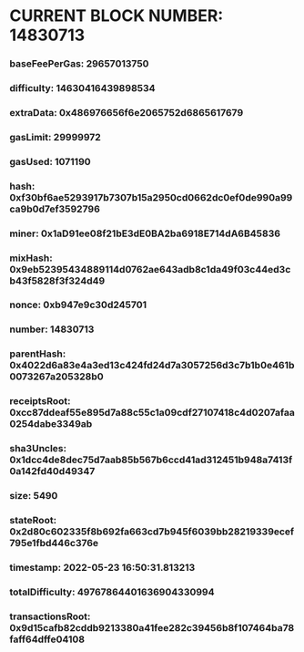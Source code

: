 # CURRENT BLOCK NUMBER: 14830713

### baseFeePerGas: 29657013750
### difficulty: 14630416439898534
### extraData: 0x486976656f6e2065752d6865617679
### gasLimit: 29999972
### gasUsed: 1071190
### hash: 0xf30bf6ae5293917b7307b15a2950cd0662dc0ef0de990a99ca9b0d7ef3592796
### miner: 0x1aD91ee08f21bE3dE0BA2ba6918E714dA6B45836
### mixHash: 0x9eb52395434889114d0762ae643adb8c1da49f03c44ed3cb43f5828f3f324d49
### nonce: 0xb947e9c30d245701
### number: 14830713
### parentHash: 0x4022d6a83e4a3ed13c424fd24d7a3057256d3c7b1b0e461b0073267a205328b0
### receiptsRoot: 0xcc87ddeaf55e895d7a88c55c1a09cdf27107418c4d0207afaa0254dabe3349ab
### sha3Uncles: 0x1dcc4de8dec75d7aab85b567b6ccd41ad312451b948a7413f0a142fd40d49347
### size: 5490
### stateRoot: 0x2d80c602335f8b692fa663cd7b945f6039bb28219339ecef795e1fbd446c376e
### timestamp: 2022-05-23 16:50:31.813213
### totalDifficulty: 49767864401636904330994
### transactionsRoot: 0x9d15cafb82cddb9213380a41fee282c39456b8f107464ba78faff64dffe04108
